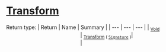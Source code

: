 # [Transform](./Normalize-100663636.md)


Return type:
| Return | Name | Summary | 
| --- | --- | --- | 
| <sub>[Void](https://docs.microsoft.com/en-us/dotnet/api/System.Void)</sub><img width=200/>| <sub>[Transform](./Normalize-100663636.md) ( [`Signature`](./../../Signature.md) )</sub>| <sub></sub><img width=200/>| <br>


